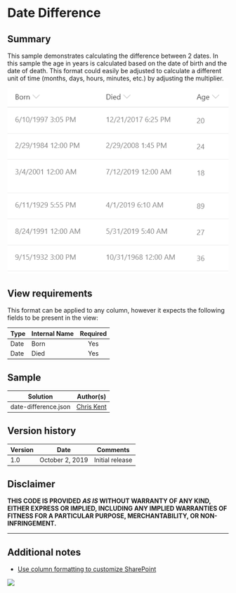 # Date Difference

## Summary
This sample demonstrates calculating the difference between 2 dates. In this sample the age in years is calculated based on the date of birth and the date of death. This format could easily be adjusted to calculate a different unit of time (months, days, hours, minutes, etc.) by adjusting the multiplier.

![screenshot](./assets/screenshot.png)


## View requirements
This format can be applied to any column, however it expects the following fields to be present in the view:

|Type|Internal Name|Required|
|---|---|:---:|
|Date|Born|Yes|
|Date|Died|Yes|

## Sample

Solution|Author(s)
--------|---------
date-difference.json | [Chris Kent](https://twitter.com/thechriskent)

## Version history

Version|Date|Comments
-------|----|--------
1.0|October 2, 2019|Initial release

## Disclaimer
**THIS CODE IS PROVIDED *AS IS* WITHOUT WARRANTY OF ANY KIND, EITHER EXPRESS OR IMPLIED, INCLUDING ANY IMPLIED WARRANTIES OF FITNESS FOR A PARTICULAR PURPOSE, MERCHANTABILITY, OR NON-INFRINGEMENT.**

---

## Additional notes

- [Use column formatting to customize SharePoint](https://docs.microsoft.com/en-us/sharepoint/dev/declarative-customization/column-formatting)

<img src="https://telemetry.sharepointpnp.com/sp-dev-list-formatting/column-samples/date-difference" />